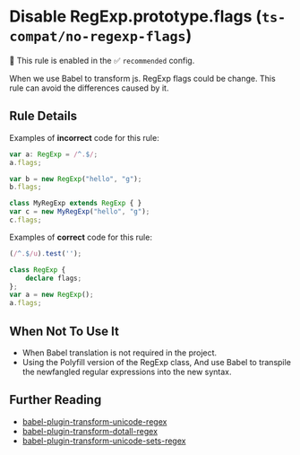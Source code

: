 # Disable RegExp.prototype.flags (`ts-compat/no-regexp-flags`)

💼 This rule is enabled in the ✅ `recommended` config.

<!-- end auto-generated rule header -->

When we use Babel to transform js. RegExp flags could be change. This rule can avoid the differences caused by it.

## Rule Details

Examples of **incorrect** code for this rule:

```ts
var a: RegExp = /^.$/;
a.flags;

var b = new RegExp("hello", "g");
b.flags;

class MyRegExp extends RegExp { }
var c = new MyRegExp("hello", "g");
c.flags;
```

Examples of **correct** code for this rule:

```ts
(/^.$/u).test('');

class RegExp {
	declare flags;
};
var a = new RegExp();
a.flags;
```

## When Not To Use It

* When Babel translation is not required in the project.
* Using the Polyfill version of the RegExp class, And use Babel to transpile the newfangled regular expressions into the new syntax.

## Further Reading

* [babel-plugin-transform-unicode-regex](https://babeljs.io/docs/babel-plugin-transform-unicode-regex)
* [babel-plugin-transform-dotall-regex](https://babeljs.io/docs/babel-plugin-transform-dotall-regex)
* [babel-plugin-transform-unicode-sets-regex](https://babeljs.io/docs/babel-plugin-transform-unicode-sets-regex)

